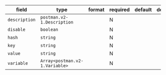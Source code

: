 | field | type | format | required | default | description |
|---|---|---|---|---|---|
| `description` | `postman.v2-1.Description` |  | N |  |  |
| `disable` | `boolean` |  | N |  |
| `hash` | `string` |  | N |  |
| `key` | `string` |  | N |  |
| `value` | `string` |  | N |  |
| `variable` | `Array<postman.v2-1.Variable>` |  | N |  |
